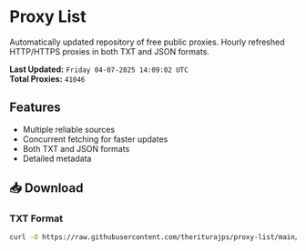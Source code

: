 # Proxy List

Automatically updated repository of free public proxies. Hourly refreshed HTTP/HTTPS proxies in both TXT and JSON formats.

**Last Updated:** `Friday 04-07-2025 14:09:02 UTC`  
**Total Proxies:** `41046`

## Features
- Multiple reliable sources
- Concurrent fetching for faster updates
- Both TXT and JSON formats
- Detailed metadata

## 📥 Download

### TXT Format
```bash
curl -O https://raw.githubusercontent.com/theriturajps/proxy-list/main/proxies.txt
